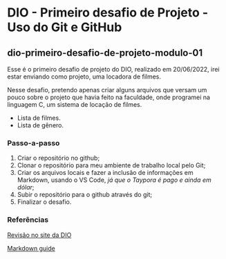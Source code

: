 # DIO - Primeiro desafio de Projeto - Uso do Git e GitHub
## dio-primeiro-desafio-de-projeto-modulo-01

Esse é o primeiro desafio de projeto do DIO, realizado em 20/06/2022, irei estar enviando como projeto, uma locadora de filmes.

Nesse desafio, pretendo apenas criar alguns arquivos que versam um pouco sobre o projeto que havia feito na faculdade, onde programei na linguagem C, um sistema de locação de filmes.

- Lista de filmes.
- Lista de gênero.

### Passo-a-passo

1. Criar o repositório no github;
2. Clonar o repositório para meu ambiente de trabalho local pelo Git;
3. Criar os arquivos locais e fazer a inclusão de informações em Markdown, usando o VS Code, _já que o Taypora é pago e ainda em dólar_;
4. Subir o repositório para o github através do git;
5. Finalizar o desafio.

### Referências

[Revisão no site da DIO](https://web.dio.me/lab/criando-seu-primeiro-repositorio-no-github-para-compartilhar-seu-progresso/learning/e714fb1c-4990-4c47-99a5-d97703e40b4d)

[Markdown guide](https://www.markdownguide.org/basic-syntax/)
